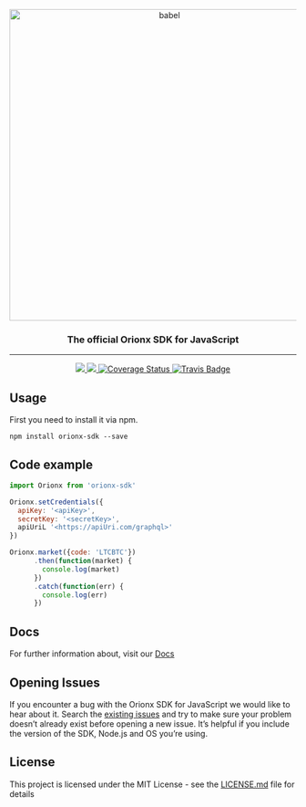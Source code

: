 <p align="center">
  <a href="https://orionx.com/">
    <img alt="babel" src="https://orionx.com/logo.svg" width="546">
  </a>
</p>

<h3 align="center">The official Orionx SDK for JavaScript</h3>

---

<p align="center">
    <a href="#backers" alt="Proyect MIT License">
        <img src="https://img.shields.io/github/license/mashape/apistatus.svg" />
    </a>
    <a href="#version" alt="NPM Version">
      <img src="https://img.shields.io/npm/v/@orionx/orionx-sdk.svg" />
    </a>
    <a href='https://coveralls.io/github/orionx-dev/orionx-sdk-js?branch=master'>
      <img src='https://coveralls.io/repos/github/orionx-dev/orionx-sdk-js/badge.svg?branch=master' alt='Coverage Status' />     </a>
    <a href="https://travis-ci.org" alt="Travis CI">
      <img src="https://travis-ci.org/orionx-dev/orionx-sdk-js.svg?branch=master" alt="Travis Badge" />
    </a>
</p>

## Usage

First you need to install it via npm.

```
npm install orionx-sdk --save
```

## Code example

```js
import Orionx from 'orionx-sdk'

Orionx.setCredentials({
  apiKey: '<apiKey>',
  secretKey: '<secretKey>',
  apiUriL '<https://apiUri.com/graphql>'
})

Orionx.market({code: 'LTCBTC'})
      .then(function(market) {
        console.log(market)
      })
      .catch(function(err) {
        console.log(err)
      })
```

## Docs

For further information about, visit our [Docs](http://docs.orionx.com/docs/getStarted/)

## Opening Issues

If you encounter a bug with the Orionx SDK for JavaScript we would like to hear about it. Search the [existing issues](https://github.com/orionx-dev/orionx-sdk-js/issues) and try to make sure your problem doesn’t already exist before opening a new issue. It’s helpful if you include the version of the SDK, Node.js and OS you’re using.

## License

This project is licensed under the MIT License - see the [LICENSE.md](LICENSE.md) file for details
